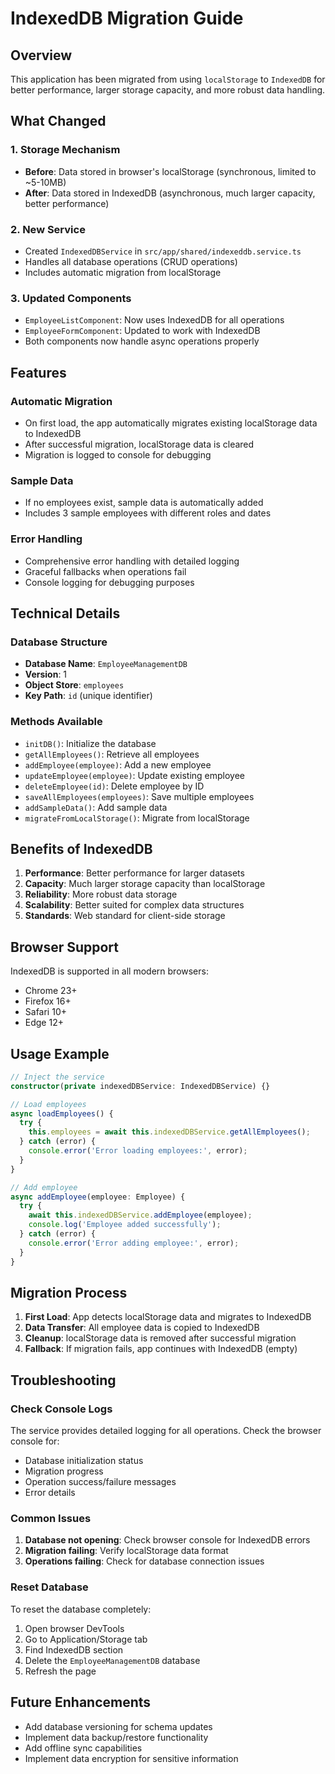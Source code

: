 # IndexedDB Migration Guide

## Overview

This application has been migrated from using `localStorage` to `IndexedDB` for better performance, larger storage capacity, and more robust data handling.

## What Changed

### 1. Storage Mechanism

- **Before**: Data stored in browser's localStorage (synchronous, limited to ~5-10MB)
- **After**: Data stored in IndexedDB (asynchronous, much larger capacity, better performance)

### 2. New Service

- Created `IndexedDBService` in `src/app/shared/indexeddb.service.ts`
- Handles all database operations (CRUD operations)
- Includes automatic migration from localStorage

### 3. Updated Components

- `EmployeeListComponent`: Now uses IndexedDB for all operations
- `EmployeeFormComponent`: Updated to work with IndexedDB
- Both components now handle async operations properly

## Features

### Automatic Migration

- On first load, the app automatically migrates existing localStorage data to IndexedDB
- After successful migration, localStorage data is cleared
- Migration is logged to console for debugging

### Sample Data

- If no employees exist, sample data is automatically added
- Includes 3 sample employees with different roles and dates

### Error Handling

- Comprehensive error handling with detailed logging
- Graceful fallbacks when operations fail
- Console logging for debugging purposes

## Technical Details

### Database Structure

- **Database Name**: `EmployeeManagementDB`
- **Version**: 1
- **Object Store**: `employees`
- **Key Path**: `id` (unique identifier)

### Methods Available

- `initDB()`: Initialize the database
- `getAllEmployees()`: Retrieve all employees
- `addEmployee(employee)`: Add a new employee
- `updateEmployee(employee)`: Update existing employee
- `deleteEmployee(id)`: Delete employee by ID
- `saveAllEmployees(employees)`: Save multiple employees
- `addSampleData()`: Add sample data
- `migrateFromLocalStorage()`: Migrate from localStorage

## Benefits of IndexedDB

1. **Performance**: Better performance for larger datasets
2. **Capacity**: Much larger storage capacity than localStorage
3. **Reliability**: More robust data storage
4. **Scalability**: Better suited for complex data structures
5. **Standards**: Web standard for client-side storage

## Browser Support

IndexedDB is supported in all modern browsers:

- Chrome 23+
- Firefox 16+
- Safari 10+
- Edge 12+

## Usage Example

```typescript
// Inject the service
constructor(private indexedDBService: IndexedDBService) {}

// Load employees
async loadEmployees() {
  try {
    this.employees = await this.indexedDBService.getAllEmployees();
  } catch (error) {
    console.error('Error loading employees:', error);
  }
}

// Add employee
async addEmployee(employee: Employee) {
  try {
    await this.indexedDBService.addEmployee(employee);
    console.log('Employee added successfully');
  } catch (error) {
    console.error('Error adding employee:', error);
  }
}
```

## Migration Process

1. **First Load**: App detects localStorage data and migrates to IndexedDB
2. **Data Transfer**: All employee data is copied to IndexedDB
3. **Cleanup**: localStorage data is removed after successful migration
4. **Fallback**: If migration fails, app continues with IndexedDB (empty)

## Troubleshooting

### Check Console Logs

The service provides detailed logging for all operations. Check the browser console for:

- Database initialization status
- Migration progress
- Operation success/failure messages
- Error details

### Common Issues

1. **Database not opening**: Check browser console for IndexedDB errors
2. **Migration failing**: Verify localStorage data format
3. **Operations failing**: Check for database connection issues

### Reset Database

To reset the database completely:

1. Open browser DevTools
2. Go to Application/Storage tab
3. Find IndexedDB section
4. Delete the `EmployeeManagementDB` database
5. Refresh the page

## Future Enhancements

- Add database versioning for schema updates
- Implement data backup/restore functionality
- Add offline sync capabilities
- Implement data encryption for sensitive information
